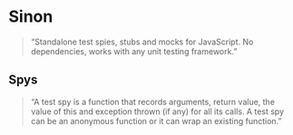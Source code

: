 # Sinon

> “Standalone test spies, stubs and mocks for JavaScript. No dependencies, works with any unit testing framework.”

## Spys

> “A test spy is a function that records arguments, return value, the value of this and exception thrown (if any) for all its calls. A test spy can be an anonymous function or it can wrap an existing function.”
